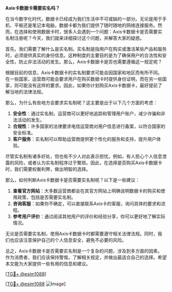 **Axis卡数据卡需要实名吗？**

在当今数字化时代，数据卡已经成为我们生活中不可或缺的一部分。无论是用于手机、平板还是笔记本电脑，数据卡都为我们提供了随时随地的网络连接服务。然而，在选择和使用数据卡时，很多人会遇到一个问题：Axis卡数据卡是否需要实名制注册呢？今天，我们就来详细探讨这个问题，并解答大家的疑惑。

首先，我们需要了解什么是实名制。实名制是指用户在购买或激活某些产品和服务时，必须提供真实的身份信息。这种制度的主要目的是为了确保用户的合法性和安全性，防止非法活动的发生。那么，Axis卡数据卡是否也需要遵循这一规定呢？

根据目前的信息，Axis卡数据卡的实名制要求可能会因国家和地区而有所不同。在一些国家，运营商可能会要求用户在购买数据卡时提供身份证明，而在另一些国家，则可能没有这样的要求。因此，如果你计划购买Axis卡数据卡，最好提前了解当地的法律法规。

那么，为什么有些地方会要求实名制呢？这主要是出于以下几个方面的考虑：

1. **安全性**：通过实名制，运营商可以更好地追踪和管理用户账户，减少诈骗和非法活动的发生。
2. **合规性**：许多国家的法律要求电信运营商对用户信息进行备案，以符合国家的安全标准。
3. **客户服务**：实名制可以帮助运营商提供更个性化的服务和支持，提升用户体验。

尽管实名制有诸多好处，但也有不少人对此表示担忧。例如，有人担心个人信息泄露的风险，或者认为实名制程序过于繁琐。因此，在选择是否购买Axis卡数据卡时，我们需要权衡利弊，做出明智的选择。

那么，如何判断Axis卡数据卡是否需要实名制呢？以下是一些建议：

1. **查看官方网站**：大多数运营商都会在其官方网站上明确说明数据卡的购买和使用政策，包括是否需要实名制。
2. **咨询客服**：如果你不确定，可以直接联系Axis卡的客服，询问具体的要求和流程。
3. **参考用户评价**：通过阅读其他用户的评价和经验分享，你可以更好地了解实际情况。

无论是否需要实名制，使用Axis卡数据卡时都需要遵守相关法律法规。同时，我们也应该注意保护自己的个人信息安全，避免不必要的风险。

总之，Axis卡数据卡是否需要实名制是一个复杂的问题，涉及到多方面的因素。作为消费者，我们应该保持警惕，了解相关规定，并做出最适合自己的选择。希望本文能为大家提供一些有用的信息和建议。

[[TG💪+ @esim1088](https://t.me/s/esim1088)]

[[TG💪+ @esim1088](https://t.me/s/esim1088) ![Image](https://i.postimg.cc/4NQfJmqS/Snipaste-2025-05-13-00-14-12.png)]